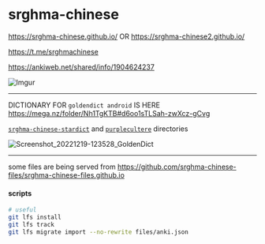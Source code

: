 # srghma-chinese

https://srghma-chinese.github.io/
OR https://srghma-chinese2.github.io/

https://t.me/srghmachinese

https://ankiweb.net/shared/info/1904624237


![Imgur](https://i.imgur.com/KTuAfyY.png?1)

---------

DICTIONARY FOR `goldendict android` IS HERE https://mega.nz/folder/Nh1TgKTB#d6oo1sTLSah-zwXcz-gCvg

[`srghma-chinese-stardict`](https://mega.nz/folder/wkFR2JgY#WgNY62j4FfP17UlKRys0xQ) and [`purplecultere`](https://mega.nz/folder/0gM1HIaD#tQ4jdT1YbwnmGTiKZc93hg) directories

![Screenshot_20221219-123528_GoldenDict](https://user-images.githubusercontent.com/7573215/208418832-9e3e94b1-7c58-4b43-a95c-f210152cb6be.jpg)

----

some files are being served from https://github.com/srghma-chinese-files/srghma-chinese-files.github.io

#### scripts

```sh
# useful
git lfs install
git lfs track
git lfs migrate import --no-rewrite files/anki.json
```
